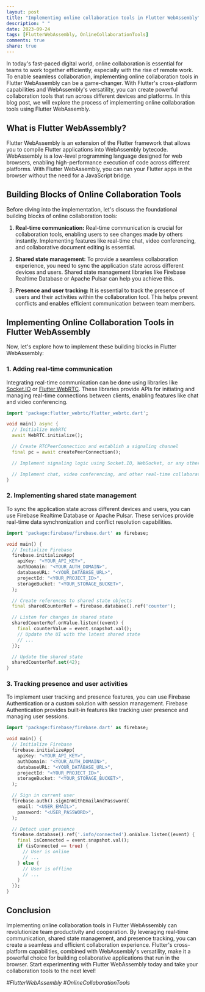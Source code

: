 ```yaml
---
layout: post
title: "Implementing online collaboration tools in Flutter WebAssembly"
description: " "
date: 2023-09-24
tags: [FlutterWebAssembly, OnlineCollaborationTools]
comments: true
share: true
---
```


In today's fast-paced digital world, online collaboration is essential for teams to work together efficiently, especially with the rise of remote work. To enable seamless collaboration, implementing online collaboration tools in Flutter WebAssembly can be a game-changer. With Flutter's cross-platform capabilities and WebAssembly's versatility, you can create powerful collaboration tools that run across different devices and platforms. In this blog post, we will explore the process of implementing online collaboration tools using Flutter WebAssembly.

## What is Flutter WebAssembly?

Flutter WebAssembly is an extension of the Flutter framework that allows you to compile Flutter applications into WebAssembly bytecode. WebAssembly is a low-level programming language designed for web browsers, enabling high-performance execution of code across different platforms. With Flutter WebAssembly, you can run your Flutter apps in the browser without the need for a JavaScript bridge.

## Building Blocks of Online Collaboration Tools

Before diving into the implementation, let's discuss the foundational building blocks of online collaboration tools:

1. **Real-time communication:** Real-time communication is crucial for collaboration tools, enabling users to see changes made by others instantly. Implementing features like real-time chat, video conferencing, and collaborative document editing is essential.

2. **Shared state management:** To provide a seamless collaboration experience, you need to sync the application state across different devices and users. Shared state management libraries like Firebase Realtime Database or Apache Pulsar can help you achieve this.

3. **Presence and user tracking:** It is essential to track the presence of users and their activities within the collaboration tool. This helps prevent conflicts and enables efficient communication between team members.

## Implementing Online Collaboration Tools in Flutter WebAssembly

Now, let's explore how to implement these building blocks in Flutter WebAssembly:

### 1. Adding real-time communication

Integrating real-time communication can be done using libraries like [Socket.IO](https://socket.io/) or [Flutter WebRTC](https://pub.dev/packages/flutter_webrtc). These libraries provide APIs for initiating and managing real-time connections between clients, enabling features like chat and video conferencing.

```dart
import 'package:flutter_webrtc/flutter_webrtc.dart';

void main() async {
  // Initialize WebRTC
  await WebRTC.initialize();

  // Create RTCPeerConnection and establish a signaling channel
  final pc = await createPeerConnection();

  // Implement signaling logic using Socket.IO, WebSocket, or any other method.

  // Implement chat, video conferencing, and other real-time collaboration features.
}
```

### 2. Implementing shared state management

To sync the application state across different devices and users, you can use Firebase Realtime Database or Apache Pulsar. These services provide real-time data synchronization and conflict resolution capabilities.

```dart
import 'package:firebase/firebase.dart' as firebase;

void main() {
  // Initialize Firebase
  firebase.initializeApp(
    apiKey: "<YOUR_API_KEY>",
    authDomain: "<YOUR_AUTH_DOMAIN>",
    databaseURL: "<YOUR_DATABASE_URL>",
    projectId: "<YOUR_PROJECT_ID>",
    storageBucket: "<YOUR_STORAGE_BUCKET>",
  );

  // Create references to shared state objects
  final sharedCounterRef = firebase.database().ref('counter');

  // Listen for changes in shared state
  sharedCounterRef.onValue.listen((event) {
    final counterValue = event.snapshot.val();
    // Update the UI with the latest shared state
    // ...
  });

  // Update the shared state
  sharedCounterRef.set(42);
}
```

### 3. Tracking presence and user activities

To implement user tracking and presence features, you can use Firebase Authentication or a custom solution with session management. Firebase Authentication provides built-in features like tracking user presence and managing user sessions.

```dart
import 'package:firebase/firebase.dart' as firebase;

void main() {
  // Initialize Firebase
  firebase.initializeApp(
    apiKey: "<YOUR_API_KEY>",
    authDomain: "<YOUR_AUTH_DOMAIN>",
    databaseURL: "<YOUR_DATABASE_URL>",
    projectId: "<YOUR_PROJECT_ID>",
    storageBucket: "<YOUR_STORAGE_BUCKET>",
  );

  // Sign in current user
  firebase.auth().signInWithEmailAndPassword(
    email: "<USER_EMAIL>",
    password: "<USER_PASSWORD>",
  );

  // Detect user presence
  firebase.database().ref('.info/connected').onValue.listen((event) {
    final isConnected = event.snapshot.val();
    if (isConnected == true) {
      // User is online
      // ...
    } else {
      // User is offline
      // ...
    }
  });
}
```

## Conclusion

Implementing online collaboration tools in Flutter WebAssembly can revolutionize team productivity and cooperation. By leveraging real-time communication, shared state management, and presence tracking, you can create a seamless and efficient collaboration experience. Flutter's cross-platform capabilities, combined with WebAssembly's versatility, make it a powerful choice for building collaborative applications that run in the browser. Start experimenting with Flutter WebAssembly today and take your collaboration tools to the next level!

*#FlutterWebAssembly #OnlineCollaborationTools*